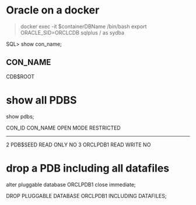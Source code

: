 # Oracle on a docker

> docker exec -it $containerDBName /bin/bash
> export ORACLE_SID=ORCLCDB
> sqlplus / as sydba


SQL> show con_name;

CON_NAME
------------------------------
CDB$ROOT


# show all PDBS

 show pdbs;

 CON_ID CON_NAME			  OPEN MODE  RESTRICTED
---------- ------------------------------ ---------- ----------
2 PDB$SEED			  READ ONLY  NO
3 ORCLPDB1			  READ WRITE NO



# drop a PDB including all datafiles

alter pluggable database ORCLPDB1 close immediate;

DROP PLUGGABLE DATABASE ORCLPDB1  INCLUDING DATAFILES;
